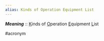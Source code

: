 ```yaml
---
alias: Kinds of Operation Equipment List
---
```


***Meaning*** :: <u>K</u>inds of <u>O</u>peration <u>E</u>quipment <u>L</u>ist

#acronym